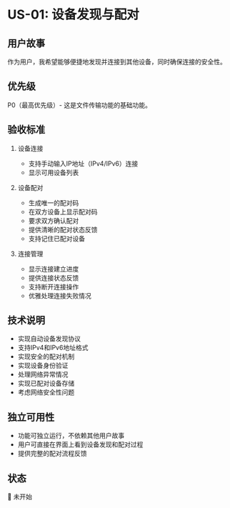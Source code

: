 # US-01: 设备发现与配对

## 用户故事
作为用户，我希望能够便捷地发现并连接到其他设备，同时确保连接的安全性。

## 优先级
P0（最高优先级）- 这是文件传输功能的基础功能。

## 验收标准
1. 设备连接
   - 支持手动输入IP地址（IPv4/IPv6）连接
   - 显示可用设备列表

2. 设备配对
   - 生成唯一的配对码
   - 在双方设备上显示配对码
   - 要求双方确认配对
   - 提供清晰的配对状态反馈
   - 支持记住已配对设备

3. 连接管理
   - 显示连接建立进度
   - 提供连接状态反馈
   - 支持断开连接操作
   - 优雅处理连接失败情况

## 技术说明
- 实现自动设备发现协议
- 支持IPv4和IPv6地址格式
- 实现安全的配对机制
- 实现设备身份验证
- 处理网络异常情况
- 实现已配对设备存储
- 考虑网络安全性问题

## 独立可用性
- 功能可独立运行，不依赖其他用户故事
- 用户可直接在界面上看到设备发现和配对过程
- 提供完整的配对流程反馈

## 状态
🔄 未开始 